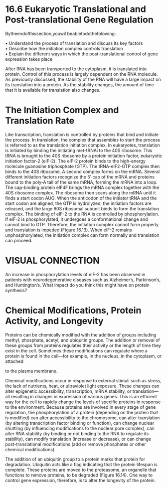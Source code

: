 # 16.6 Eukaryotic Translational and Post-translational Gene Regulation

Bytheendofthissection,youwil beabletodothefolowing:

• Understand the process of translation and discuss its key factors   
• Describe how the initiation complex controls translation   
• Explain the different ways in which the post-translational control of gene expression takes place

After RNA has been transported to the cytoplasm, it is translated into protein. Control of this process is largely dependent on the RNA molecule. As previously discussed, the stability of the RNA will have a large impact on its translation into a protein. As the stability changes, the amount of time that it is available for translation also changes.

# The Initiation Complex and Translation Rate

Like transcription, translation is controlled by proteins that bind and initiate the process. In translation, the complex that assembles to start the process is referred to as the translation initiation complex. In eukaryotes, translation is initiated by binding the initiating met-tRNAi to the 40S ribosome. This tRNA is brought to the 40S ribosome by a protein initiation factor, eukaryotic initiation factor-2 (eIF-2). The eIF-2 protein binds to the high-energy molecule guanosine triphosphate (GTP). The tRNA-eIF2-GTP complex then binds to the 40S ribosome. A second complex forms on the mRNA. Several different initiation factors recognize the 5' cap of the mRNA and proteins bound to the poly-A tail of the same mRNA, forming the mRNA into a loop. The cap-binding protein eIF4F brings the mRNA complex together with the 40S ribosome complex. The ribosome then scans along the mRNA until it finds a start codon AUG. When the anticodon of the initiator tRNA and the start codon are aligned, the GTP is hydrolyzed, the initiation factors are released, and the large 60S ribosomal subunit binds to form the translation complex. The binding of eIF-2 to the RNA is controlled by phosphorylation. If eIF-2 is phosphorylated, it undergoes a conformational change and cannot bind to GTP. Therefore, the initiation complex cannot form properly and translation is impeded (Figure 16.13). When eIF-2 remains unphosphorylated, the initiation complex can form normally and translation can proceed.

# VISUAL CONNECTION

An increase in phosphorylation levels of eIF-2 has been observed in patients with neurodegenerative diseases such as Alzheimer’s, Parkinson’s, and Huntington’s. What impact do you think this might have on protein synthesis?

# Chemical Modifications, Protein Activity, and Longevity

Proteins can be chemically modified with the addition of groups including methyl, phosphate, acetyl, and ubiquitin groups. The addition or removal of these groups from proteins regulates their activity or the length of time they exist in the cell. Sometimes these modifications can regulate where a protein is found in the cell—for example, in the nucleus, in the cytoplasm, or attached

to the plasma membrane.

Chemical modifications occur in response to external stimuli such as stress, the lack of nutrients, heat, or ultraviolet light exposure. These changes can alter epigenetic accessibility, transcription, mRNA stability, or translation—all resulting in changes in expression of various genes. This is an efficient way for the cell to rapidly change the levels of specific proteins in response to the environment. Because proteins are involved in every stage of gene regulation, the phosphorylation of a protein (depending on the protein that is modified) can alter accessibility to the chromosome, can alter translation (by altering transcription factor binding or function), can change nuclear shuttling (by influencing modifications to the nuclear pore complex), can alter RNA stability (by binding or not binding to the RNA to regulate its stability), can modify translation (increase or decrease), or can change post-translational modifications (add or remove phosphates or other chemical modifications).

The addition of an ubiquitin group to a protein marks that protein for degradation. Ubiquitin acts like a flag indicating that the protein lifespan is complete. These proteins are moved to the proteasome, an organelle that functions to remove proteins, to be degraded (Figure 16.14). One way to control gene expression, therefore, is to alter the longevity of the protein.